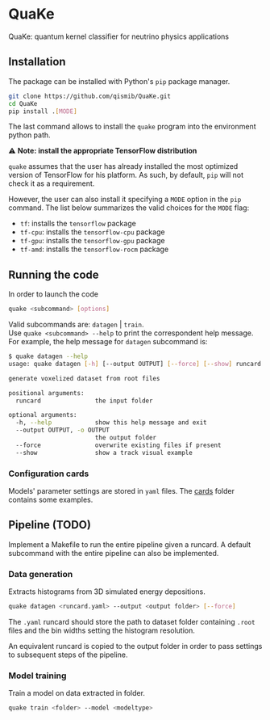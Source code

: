 # QuaKe

QuaKe: quantum kernel classifier for neutrino physics applications

## Installation

The package can be installed with Python's `pip` package manager.

```bash
git clone https://github.com/qismib/QuaKe.git
cd QuaKe
pip install .[MODE]
```

The last command allows to install the `quake` program into the environment
python path.  

:warning: **Note: install the appropriate TensorFlow distribution**

`quake` assumes that the user has already installed the most optimized version
of TensorFlow for his platform. As such, by default, `pip` will not check it as
a requirement.

However, the user can also install it specifying a `MODE` option in the
`pip` command. The list below summarizes the valid choices for the `MODE` flag:

- `tf`: installs the `tensorflow` package
- `tf-cpu`: installs the `tensorflow-cpu` package
- `tf-gpu`: installs the `tensorflow-gpu` package
- `tf-amd`: installs the `tensorflow-rocm` package

## Running the code

In order to launch the code

```bash
quake <subcommand> [options]
```

Valid subcommands are: `datagen` | `train`.  
Use `quake <subcommand> --help` to print the correspondent help message.  
For example, the help message for `datagen` subcommand is:

```bash
$ quake datagen --help
usage: quake datagen [-h] [--output OUTPUT] [--force] [--show] runcard

generate voxelized dataset from root files

positional arguments:
  runcard               the input folder

optional arguments:
  -h, --help            show this help message and exit
  --output OUTPUT, -o OUTPUT
                        the output folder
  --force               overwrite existing files if present
  --show                show a track visual example
```

### Configuration cards

Models' parameter settings are stored in `yaml` files. The [cards](cards) folder
contains some examples.

## Pipeline (TODO)

Implement a Makefile to run the entire pipeline given a runcard. A default
subcommand with the entire pipeline can also be implemented.

### Data generation

Extracts histograms from 3D simulated energy depositions.

```bash
quake datagen <runcard.yaml> --output <output folder> [--force]
```

The `.yaml` runcard should store the path to dataset folder containing `.root`
files and the bin widths setting the histogram resolution.

An equivalent runcard is copied to the output folder in order to pass settings
to subsequent steps of the pipeline.

### Model training

Train a model on data extracted in folder.

```bash
quake train <folder> --model <modeltype>
```
